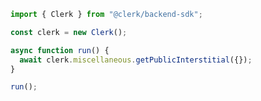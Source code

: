 <!-- Start SDK Example Usage [usage] -->
```typescript
import { Clerk } from "@clerk/backend-sdk";

const clerk = new Clerk();

async function run() {
  await clerk.miscellaneous.getPublicInterstitial({});
}

run();

```
<!-- End SDK Example Usage [usage] -->